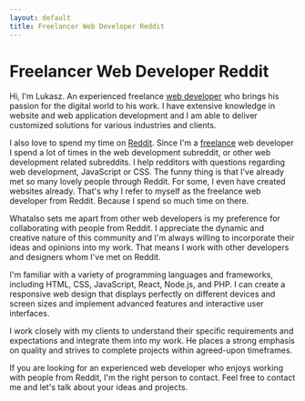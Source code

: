 ```yaml
---
layout: default
title: Freelancer Web Developer Reddit 
---
```


# Freelancer Web Developer Reddit 

Hi, I'm Lukasz. An experienced freelance <a href="https://en.wikipedia.org/wiki/Web_development" target="_blank">web developer</a> who brings his passion for the digital world to his work. 
I have extensive knowledge in website and web application development and I am able to deliver customized solutions for various industries and clients.

I also love to spend my time on <a href="https://en.wikipedia.org/wiki/Reddit" target="_blank">Reddit</a>. Since I'm a <a href="https://en.wikipedia.org/wiki/Freelancer" target="_blank">freelance</a> web developer I spend a lot of times in the web development subreddit, or other web development related subreddits. I help redditors with questions regarding web development, JavaScript or CSS. The funny thing is that I've already met so many lovely people through Reddit. For some, I even have created websites already. That's why I refer to myself as the freelance web developer from Reddit. Because I spend so much time on there.

Whatalso sets me apart from other web developers is my preference for collaborating with people from Reddit. I appreciate the dynamic and creative nature of this community and I'm always willing to incorporate their ideas and opinions into my work. That means I work with other developers and designers whom I've met on Reddit.

I'm familiar with a variety of programming languages and frameworks, including HTML, CSS, JavaScript, React, Node.js, and PHP. I can create a responsive web design that displays perfectly on different devices and screen sizes and implement advanced features and interactive user interfaces.

I work closely with my clients to understand their specific requirements and expectations and integrate them into my work. He places a strong emphasis on quality and strives to complete projects within agreed-upon timeframes.

If you are looking for an experienced web developer who enjoys working with people from Reddit, I'm the right person to contact. Feel free to contact me and let's talk about your ideas and projects.


